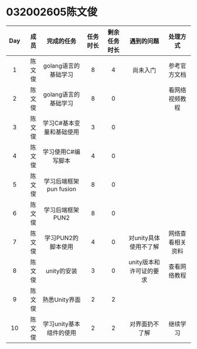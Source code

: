  # 032002605陈文俊

| Day  |   成员 |       完成的任务       | 任务时长 | 剩余任务时长 |    遇到的问题    |     处理方式     |
| :--: | -----: | :--------------------: | :------: | :----------: | :--------------: | :--------------: |
|  1   | 陈文俊 |  golang语言的基础学习   |    8     |      4       |     尚未入门     |    参考官方文档    |
|  2   | 陈文俊 |     golang语言的基础学习     |    8     |      0       |    |    看网络视频教程    |
|  3   | 陈文俊 |   学习C#基本变量和基础使用   |    3     |      0       |                  |                  |
|  4   | 陈文俊 | 学习使用C#编写脚本 |    4     |      0       |                |                       |
|  5   | 陈文俊 |      学习后端框架pun fusion      |    8     |      0       |              |                  |
|  6   | 陈文俊 |      学习后端框架PUN2      |    8     |      0       |                  |                  |
|  7   | 陈文俊 |     学习PUN2的脚本使用     |    4     |      0       |    对unity具体使用不了解    | 网络查看相关资料 |
|  8   | 陈文俊 | unity的安装 |    3     |      0       |   unity版本和许可证的要求   |   查看网络教程   |
|  9   | 陈文俊 |        熟悉Unity界面        |    2     |      2       |     |      |
|  10  | 陈文俊 |     学习unity基本组件的使用           |    2     |      2      |         对界面扔不了解         |        继续学习          |

